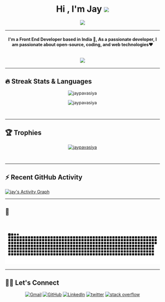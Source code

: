 

<h1 align="center">Hi , I'm Jay <img src="https://media.giphy.com/media/hvRJCLFzcasrR4ia7z/giphy.gif" width="35"></h1>
<p align="center">
  <a href="https://github.com/DenverCoder1/readme-typing-svg"><img src="https://readme-typing-svg.herokuapp.com?lines=Front+End+Developer;JavaScript%20|%20Angular%20|%20React%20Enthusiast;Always%20learning%20new%20things&center=true&width=500&height=50"></a>
</p>
<hr/>
<!-- I am a Junior at Fr. CRCE pursuing B.E. in CSE. I like to Code, Design, Innovate and Experiment. I am an enthusiastic and a social person who loves to take up new challenges and learn new skills. I love meeting new people, exchanging ideas and spreading knowledge and positivity. -->

<h4 align="center">
I'm a Front End Developer based in India 🙏, As a passionate developer, I am passionate about open-source, coding, and web technologies❤️
</h4>
<br>
<div align="center">
  <a href="https://open.spotify.com/user/6s6pbtefezpookh8gwnkko15v">
    <img src="https://readme-spotify-tingz.vercel.app/api/now-playing">
  </a>
</div>
<hr/> 

## 🔥 Streak Stats & Languages
<p align="center"><img src="https://github-readme-streak-stats.herokuapp.com/?user=jaypavasiya&theme=algolia" alt="jaypavasiya" /></p>
<p align="center"><img src="https://github-readme-stats.vercel.app/api/top-langs/?username=jaypavasiya&theme=algolia&layout=compact" alt="jaypavasiya" /></p>

<br>
<hr/>

## 🏆 Trophies
<p align="center"> <a href="https://github.com/ryo-ma/github-profile-trophy"><img
      src="https://github-profile-trophy.vercel.app/?username=jaypavasiya&row=1&column=3&theme=algolia" alt="jaypavasiya" /></a>  </p>

<!-- algolia -->
<br>
<hr/>

## ⚡ Recent GitHub Activity
<a href="https://github.com/jaypavasiya"><img alt="jay's Activity Graph" src="https://activity-graph.herokuapp.com/graph?username=jaypavasiya&custom_title=Jay's%20Contribution%20Graph&theme=react-dark" /></a>


<hr/>

## 🐍
  <br>
  <p align="center">
  <img src="https://raw.githubusercontent.com/jaypavasiya/jaypavasiya/output/github-contribution-grid-snake.svg" alt="snake"></center>
</p>

<hr/>

## 🙋‍♀️ Let's Connect
<p align="center">
  <!-- <a href=""><img src="https://img.icons8.com/bubbles/50/000000/web.png" alt="Website"/></a> -->
	<a href="mailto:jaypavasiya7@gmail.com"><img src="https://img.icons8.com/bubbles/50/000000/gmail.png" title='Gmail' alt="Gmail"/></a>
	<a href="https://github.com/jaypavasiya"><img src="https://img.icons8.com/bubbles/50/000000/github.png" title='GitHub' alt="GitHub"/></a>
	<a href="https://in.linkedin.com/in/jay-pavasiya-22520516b"><img src="https://img.icons8.com/bubbles/50/000000/linkedin.png" title='LinkedIn' alt="LinkedIn"/></a>
	<a href="https://twitter.com/jay_pavasiya"><img src="https://img.icons8.com/bubbles/50/000000/twitter-circled.png" title='Twitter' alt="twitter"/></a>
	<a href="https://stackoverflow.com/users/13516564/jay"><img src="https://img.icons8.com/bubbles/50/000000/module.png" title='Stack Overflow' alt="stack overflow"/></a>
	<!-- <a href=""><img src="https://img.icons8.com/bubbles/50/000000/instagram.png" alt="Instagram"/></a>
	<a href=""><img src="https://img.icons8.com/bubbles/50/000000/youtube.png" alt="Youtube"/></a> -->
	
</p>
